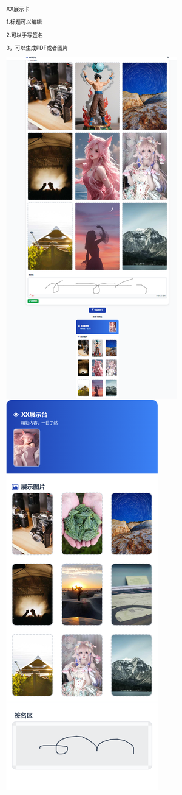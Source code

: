   XX展示卡

1.标题可以编辑

2.可以手写签名

3，可以生成PDF或者图片


<img src="https://raw.githubusercontent.com/mickeywaley/Personality_Card/refs/heads/main/XX%E5%B1%95%E7%A4%BA%E5%8F%B0/1.png" alt="Mobile wallpaper"   />


<img src="https://raw.githubusercontent.com/mickeywaley/Personality_Card/refs/heads/main/XX%E5%B1%95%E7%A4%BA%E5%8F%B0/2.png" alt="Mobile wallpaper"   />

